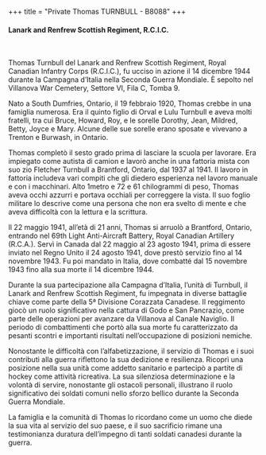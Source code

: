 +++
title = "Private Thomas TURNBULL - B8088"
+++

#### Lanark and Renfrew Scottish Regiment, R.C.I.C.
<br>


Thomas Turnbull del Lanark and Renfrew Scottish Regiment, Royal Canadian Infantry Corps (R.C.I.C.), fu ucciso in azione il 14 dicembre 1944 durante la Campagna d’Italia nella Seconda Guerra Mondiale. È sepolto nel Villanova War Cemetery, Settore VI, Fila C, Tomba 9.

Nato a South Dumfries, Ontario, il 19 febbraio 1920, Thomas crebbe in una famiglia numerosa. Era il quinto figlio di Orval e Lulu Turnbull e aveva molti fratelli, tra cui Bruce, Howard, Roy, e le sorelle Dorothy, Jean, Mildred, Betty, Joyce e Mary. Alcune delle sue sorelle erano sposate e vivevano a Trenton e Burwash, in Ontario.

Thomas completò il sesto grado prima di lasciare la scuola per lavorare. Era impiegato come autista di camion e lavorò anche in una fattoria mista con suo zio Fletcher Turnbull a Brantford, Ontario, dal 1937 al 1941. Il lavoro in fattoria includeva vari compiti che gli diedero esperienza nel lavoro manuale e con i macchinari. Alto 1metro e 72 e 61 chilogrammi di peso, Thomas aveva occhi azzurri e portava occhiali per correggere la vista. Il suo foglio militare lo descrive come una persona che non era svelto di mente e che aveva difficoltà con la lettura e la scrittura.

Il 22 maggio 1941, all’età di 21 anni, Thomas si arruolò a Brantford, Ontario, entrando nel 69th Light Anti-Aircraft Battery, Royal Canadian Artillery (R.C.A.). Servì in Canada dal 22 maggio al 23 agosto 1941, prima di essere inviato nel Regno Unito il 24 agosto 1941, dove prestò servizio fino al 14 novembre 1943. Fu poi mandato in Italia, dove combatté dal 15 novembre 1943 fino alla sua morte il 14 dicembre 1944.

Durante la sua partecipazione alla Campagna d’Italia, l’unità di Turnbull, il Lanark and Renfrew Scottish Regiment, fu impegnata in diverse battaglie chiave come parte della 5ª Divisione Corazzata Canadese. Il reggimento giocò un ruolo significativo nella cattura di Godo e San Pancrazio, come parte delle operazioni per avanzare da Villanova al Canale Naviglio. Il periodo di combattimenti che portò alla sua morte fu caratterizzato da pesanti scontri e importanti risultati nell’occupazione di posizioni nemiche.

Nonostante le difficoltà con l’alfabetizzazione, il servizio di Thomas e i suoi contributi alla guerra riflettono la sua dedizione e resilienza. Ricoprì una posizione nella sua unità come addetto sanitario e partecipò a partite di hockey come attività ricreativa. La sua silenziosa determinazione e la volontà di servire, nonostante gli ostacoli personali, illustrano il ruolo significativo dei soldati comuni nello sforzo bellico durante la Seconda Guerra Mondiale.

La famiglia e la comunità di Thomas lo ricordano come un uomo che diede la sua vita al servizio del suo paese, e il suo sacrificio rimane una testimonianza duratura dell’impegno di tanti soldati canadesi durante la guerra.
